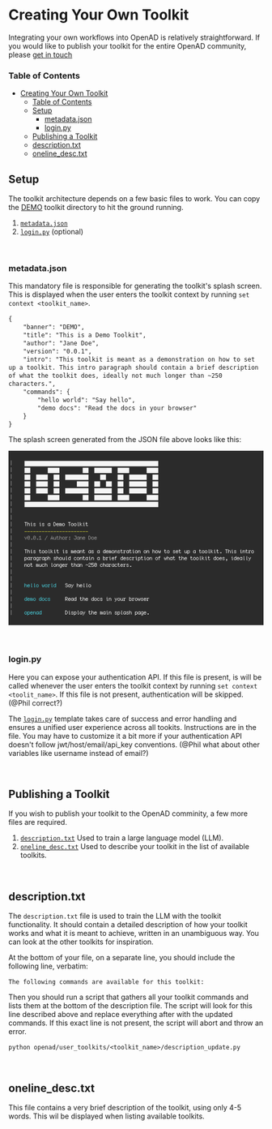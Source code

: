 # Creating Your Own Toolkit

Integrating your own workflows into OpenAD is relatively straightforward. If you would like to publish your toolkit for the entire OpenAD community, please [get in touch](https://acceleratedscience.github.io/openad-docs/about.html)

### Table of Contents <!-- no toc -->
- [Creating Your Own Toolkit](#creating-your-own-toolkit)
    - [Table of Contents ](#table-of-contents-)
  - [Setup](#setup)
    - [metadata.json](#metadatajson)
    - [login.py](#loginpy)
  - [Publishing a Toolkit](#publishing-a-toolkit)
  - [description.txt](#descriptiontxt)
  - [oneline\_desc.txt](#oneline_desctxt)


## Setup

The toolkit architecture depends on a few basic files to work. You can copy the [DEMO](./DEMO) toolkit directory to hit the ground running.


1. [`metadata.json`](#metadatajson)
2. [`login.py`](#loginpy) (optional)

<br>

### metadata.json

This mandatory file is responsible for generating the toolkit's splash screen. This is displayed when the user enters the toolkit context by running `set context <toolkit_name>`.

    {
        "banner": "DEMO",
        "title": "This is a Demo Toolkit",
        "author": "Jane Doe",
        "version": "0.0.1",
        "intro": "This toolkit is meant as a demonstration on how to set up a toolkit. This intro paragraph should contain a brief description of what the toolkit does, ideally not much longer than ~250 characters.",
        "commands": {
            "hello world": "Say hello",
            "demo docs": "Read the docs in your browser"
        }
    }

The splash screen generated from the JSON file above looks like this:

![demo-splash-page](readme/demo-splash.png)

<br>

### login.py

Here you can expose your authentication API. If this file is present, is will be called whenever the user enters the toolkit context by running `set context <toolit_name>`. If this file is not present, authentication will be skipped. (@Phil correct?)

The [`login.py`](./DEMO/login.py) template takes care of success and error handling and ensures a unified user experience across all tookits. Instructions are in the file. You may have to customize it a bit more if your authentication API doesn't follow jwt/host/email/api_key conventions. (@Phil what about other variables like username instead of email?)

<br>

## Publishing a Toolkit

If you wish to publish your toolkit to the OpenAD comminity, a few more files are required.
1. [`description.txt`](descriptiontxt) Used to train a large language model (LLM).
2. [`oneline_desc.txt`](oneline_desctxt) Used to describe your toolkit in the list of available toolkits.

<br>

## description.txt

The `description.txt` file is used to train the LLM with the toolkit functionality. It should contain a detailed description of how your toolkit works and what it is meant to achieve, written in an unambiguous way. You can look at the other toolkits for inspiration.

At the bottom of your file, on a separate line, you should include the following line, verbatim:

    The following commands are available for this toolkit:

Then you should run a script that gathers all your toolkit commands and lists them at the bottom of the description file. The script will look for this line described above and replace everything after with the updated commands. If this exact line is not present, the script will abort and throw an error.

    python openad/user_toolkits/<toolkit_name>/description_update.py

<br>

## oneline_desc.txt

This file contains a very brief description of the toolkit, using only 4-5 words. This wil be displayed when listing available toolkits.